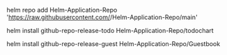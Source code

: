helm repo add  Helm-Application-Repo 'https://raw.githubusercontent.com/<github-user-name>/Helm-Application-Repo/main'

helm install github-repo-release-todo Helm-Application-Repo/todochart

helm install github-repo-release-guest Helm-Application-Repo/Guestbook